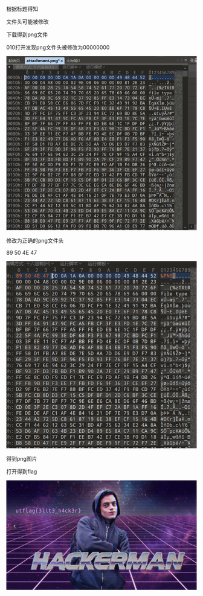 根据标题得知

文件头可能被修改

下载得到png文件

010打开发现png文件头被修改为00000000

![image-20250327210717126](./assets/image-20250327210717126.png)

修改为正确的png文件头

89 50 4E 47

![image-20250327210720281](./assets/image-20250327210720281.png)

得到png图片

打开得到flag

![image-20250327210723914](./assets/image-20250327210723914.png)